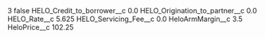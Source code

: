 <?xml version="1.0" encoding="UTF-8"?>
<CustomMetadata xmlns="http://soap.sforce.com/2006/04/metadata" xmlns:xsi="http://www.w3.org/2001/XMLSchema-instance" xmlns:xsd="http://www.w3.org/2001/XMLSchema">
    <label>3</label>
    <protected>false</protected>
    <values>
        <field>HELO_Credit_to_borrower__c</field>
        <value xsi:type="xsd:double">0.0</value>
    </values>
    <values>
        <field>HELO_Origination_to_partner__c</field>
        <value xsi:type="xsd:double">0.0</value>
    </values>
    <values>
        <field>HELO_Rate__c</field>
        <value xsi:type="xsd:double">5.625</value>
    </values>
    <values>
        <field>HELO_Servicing_Fee__c</field>
        <value xsi:type="xsd:double">0.0</value>
    </values>
    <values>
        <field>HeloArmMargin__c</field>
        <value xsi:type="xsd:double">3.5</value>
    </values>
    <values>
        <field>HeloPrice__c</field>
        <value xsi:type="xsd:double">102.25</value>
    </values>
</CustomMetadata>
